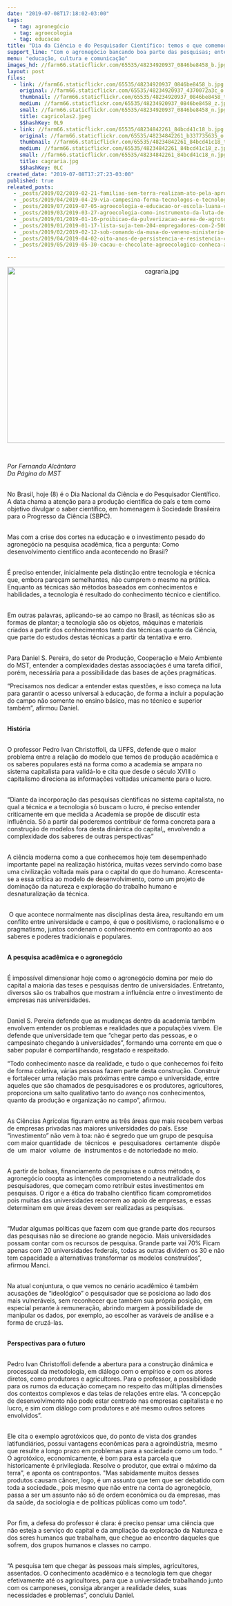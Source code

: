 ```yaml
---
date: "2019-07-08T17:18:02-03:00"
tags:
  - tag: agronegócio
  - tag: agroecologia
  - tag: educacao
title: "Dia da Ciência e do Pesquisador Científico: temos o que comemorar?"
support_line: "Com o agronegócio bancando boa parte das pesquisas; entenda melhor a relação entre a academia e o campo "
menu: "educação, cultura e comunicação"
images_hd: //farm66.staticflickr.com/65535/48234920937_0846be8458_b.jpg
layout: post
files:
  - link: //farm66.staticflickr.com/65535/48234920937_0846be8458_b.jpg
    original: //farm66.staticflickr.com/65535/48234920937_4370072a3c_o.jpg
    thumbnail: //farm66.staticflickr.com/65535/48234920937_0846be8458_t.jpg
    medium: //farm66.staticflickr.com/65535/48234920937_0846be8458_z.jpg
    small: //farm66.staticflickr.com/65535/48234920937_0846be8458_n.jpg
    title: cagricolas2.jpeg
    $$hashKey: 0L9
  - link: //farm66.staticflickr.com/65535/48234842261_84bcd41c18_b.jpg
    original: //farm66.staticflickr.com/65535/48234842261_b337735635_o.jpg
    thumbnail: //farm66.staticflickr.com/65535/48234842261_84bcd41c18_t.jpg
    medium: //farm66.staticflickr.com/65535/48234842261_84bcd41c18_z.jpg
    small: //farm66.staticflickr.com/65535/48234842261_84bcd41c18_n.jpg
    title: cagraria.jpg
    $$hashKey: 0LC
created_date: "2019-07-08T17:27:23-03:00"
published: true
releated_posts:
  - _posts/2019/02/2019-02-21-familias-sem-terra-realizam-ato-pela-aprovacao-de-unidade-pedagogica-no-rio-de-janeiro.md
  - _posts/2019/04/2019-04-29-via-campesina-forma-tecnologos-e-tecnologas-em-agroecologia.md
  - _posts/2019/07/2019-07-05-agroecologia-e-educacao-or-escola-luana-carvalho.md
  - _posts/2019/03/2019-03-27-agroecologia-como-instrumento-da-luta-de-classe.md
  - _posts/2019/01/2019-01-16-proibicao-da-pulverizacao-aerea-de-agrotoxicos-no-ceara-direito-e-conquista-dos-povos-do-campo.md
  - _posts/2019/01/2019-01-17-lista-suja-tem-204-empregadores-com-2-500-pessoas-em-situacao-de-escravidao.md
  - _posts/2019/02/2019-02-12-sob-comando-da-musa-do-veneno-ministerio-da-agricultura-libera-mais-19-agrotoxicos.md
  - _posts/2019/04/2019-04-02-oito-anos-de-persistencia-e-resistencia-contra-os-agrotoxicos-e-pela-vida.md
  - _posts/2019/05/2019-05-30-cacau-e-chocolate-agroecologico-conheca-a-producao-que-cresce-no-norte-do-pais.md

---
```

<p style="text-align:center"><img alt="cagraria.jpg" height="408" src="//farm66.staticflickr.com/65535/48234842261_84bcd41c18_b.jpg" width="700" /></p>

<p>&nbsp;</p>

<p><em>Por Fernanda Alc&acirc;ntara<br />
Da P&aacute;gina do MST</em><br />
&nbsp;</p>

<p>No Brasil, hoje (8) &eacute; o Dia Nacional da Ci&ecirc;ncia e do Pesquisador Cient&iacute;fico. A data chama a aten&ccedil;&atilde;o para a produ&ccedil;&atilde;o cient&iacute;fica do pa&iacute;s e tem como objetivo divulgar o saber cient&iacute;fico, em homenagem &agrave; Sociedade Brasileira para o Progresso da Ci&ecirc;ncia (SBPC).&nbsp;<br />
&nbsp;</p>

<p>Mas com a crise dos cortes na educa&ccedil;&atilde;o e o investimento pesado do agroneg&oacute;cio na pesquisa acad&ecirc;mica, fica a pergunta:&nbsp;Como desenvolvimento cient&iacute;fico anda acontecendo no Brasil?<br />
&nbsp;</p>

<p>&Eacute; preciso entender, inicialmente pela distin&ccedil;&atilde;o entre tecnologia e t&eacute;cnica que, embora pare&ccedil;am semelhantes, n&atilde;o cumprem o mesmo na pr&aacute;tica. Enquanto as t&eacute;cnicas s&atilde;o m&eacute;todos baseados em conhecimentos e habilidades, a tecnologia &eacute; resultado do conhecimento t&eacute;cnico e cient&iacute;fico.&nbsp;<br />
&nbsp;</p>

<p>Em outras palavras, aplicando-se ao campo no Brasil, as t&eacute;cnicas s&atilde;o as formas de plantar; a tecnologia s&atilde;o os objetos, m&aacute;quinas e materiais criados a partir dos conhecimentos tanto das t&eacute;cnicas quanto da Ci&ecirc;ncia, que parte do estudos destas t&eacute;cnicas a partir da tentativa e erro.&nbsp;<br />
&nbsp;</p>

<p>Para Daniel S. Pereira, do setor de Produ&ccedil;&atilde;o, Coopera&ccedil;&atilde;o e Meio Ambiente do MST, entender a complexidades destas associa&ccedil;&otilde;es &eacute; uma tarefa dif&iacute;cil, por&eacute;m, necess&aacute;ria para a possibilidade das bases de a&ccedil;&otilde;es pragm&aacute;ticas.&nbsp;</p>

<p>&ldquo;Precisamos nos dedicar&nbsp;a entender estas quest&otilde;es, e isso come&ccedil;a na luta para garantir o acesso universal &agrave; educa&ccedil;&atilde;o, de&nbsp;forma a incluir a popula&ccedil;&atilde;o do campo n&atilde;o somente no ensino b&aacute;sico, mas no t&eacute;cnico e superior tamb&eacute;m&rdquo;, afirmou Daniel.<br />
&nbsp;</p>

<p><strong>Hist&oacute;ria</strong><br />
&nbsp;</p>

<p>O professor Pedro Ivan Christoffoli, da UFFS, defende que o maior problema entre a rela&ccedil;&atilde;o do modelo que temos de produ&ccedil;&atilde;o acad&ecirc;mica e os saberes populares est&aacute; na forma como a academia se ampara no sistema capitalista para valid&aacute;-lo&nbsp;e cita que desde o s&eacute;culo XVIII o capitalismo direciona as informa&ccedil;&otilde;es voltadas unicamente para o lucro.&nbsp;<br />
&nbsp;</p>

<p>&ldquo;Diante da incorpora&ccedil;&atilde;o das pesquisas cientificas no sistema capitalista, no qual a t&eacute;cnica e a tecnologia s&oacute; buscam o lucro, &eacute; preciso entender criticamente em que medida a Academia se prop&otilde;e de discutir esta influ&ecirc;ncia. S&oacute; a partir da&iacute; poderemos contribuir de forma concreta para a constru&ccedil;&atilde;o de modelos fora desta din&acirc;mica do capital,, envolvendo a complexidade dos saberes de outras perspectivas&rdquo;</p>

<p><br />
A ci&ecirc;ncia moderna como&nbsp;a&nbsp;que conhecemos hoje tem desempenhado importante papel na realiza&ccedil;&atilde;o hist&oacute;rica, muitas vezes servindo como base uma civiliza&ccedil;&atilde;o voltada mais para o capital do que do humano. Acrescenta-se a essa cr&iacute;tica ao modelo de desenvolvimento, como um projeto de domina&ccedil;&atilde;o da natureza e explora&ccedil;&atilde;o do trabalho humano e desnaturaliza&ccedil;&atilde;o da t&eacute;cnica.<br />
&nbsp;</p>

<p>&nbsp;O que acontece normalmente nas disciplinas desta &aacute;rea, resultando em um conflito entre universidade e campo, &eacute; que o positivismo, o racionalismo e o pragmatismo, juntos condenam o conhecimento em contraponto ao aos saberes e poderes tradicionais e populares.<br />
&nbsp;</p>

<p><strong>A pesquisa acad&ecirc;mica e o agroneg&oacute;cio</strong><br />
&nbsp;</p>

<p>&Eacute; imposs&iacute;vel dimensionar hoje como o agroneg&oacute;cio domina por meio do capital a maioria das teses e pesquisas dentro de universidades. Entretanto, diversos s&atilde;o os trabalhos que mostram a influ&ecirc;ncia entre o investimento de empresas nas universidades.<br />
&nbsp;</p>

<p>Daniel S. Pereira defende que as mudan&ccedil;as dentro da academia tamb&eacute;m envolvem entender os problemas e realidades que a popula&ccedil;&otilde;es vivem. Ele defende que universidade tem que &ldquo;chegar perto das pessoas, e o campesinato chegando &agrave; universidades&rdquo;, formando uma corrente em que o saber popular &eacute; compartilhando, resgatado e respeitado.</p>

<p>&ldquo;Todo conhecimento nasce da realidade, e tudo o que conhecemos foi feito de forma coletiva, v&aacute;rias pessoas fazem parte desta constru&ccedil;&atilde;o. Construir e fortalecer uma rela&ccedil;&atilde;o mais pr&oacute;ximas entre campo e universidade, entre aqueles que s&atilde;o chamados de pesquisadores e os produtores, agricultores, proporciona um salto qualitativo tanto do avan&ccedil;o nos conhecimentos, quanto da produ&ccedil;&atilde;o e organiza&ccedil;&atilde;o no campo&rdquo;, afirmou.<br />
&nbsp;</p>

<p>As Ci&ecirc;ncias Agr&iacute;colas figuram entre as tr&ecirc;s &aacute;reas que mais recebem verbas de empresas privadas nas maiores universidades do pa&iacute;s. Esse &ldquo;investimento&rdquo; n&atilde;o vem &agrave; toa: n&atilde;o &eacute; segredo que um grupo de pesquisa com maior quantidade&nbsp; de&nbsp; t&eacute;cnicos&nbsp; e&nbsp; pesquisadores&nbsp; certamente&nbsp; disp&otilde;e&nbsp; de&nbsp; um&nbsp; maior&nbsp; volume&nbsp; de&nbsp; instrumentos e de notoriedade no meio.<br />
&nbsp;</p>

<p>A partir de bolsas, financiamento de pesquisas e outros m&eacute;todos, o agroneg&oacute;cio coopta as inten&ccedil;&otilde;es comprometendo a neutralidade dos pesquisadores, que come&ccedil;am como retribuir estes investimentos em pesquisas. O rigor e a &eacute;tica do trabalho cient&iacute;fico ficam comprometidos pois muitas das universidades recorrem ao apoio de empresas, e essas determinam em que &aacute;reas devem ser realizadas as pesquisas.&nbsp;&nbsp;<br />
&nbsp;</p>

<p>&ldquo;Mudar algumas pol&iacute;ticas que fazem com que grande parte dos recursos das pesquisas n&atilde;o se direcione ao grande neg&oacute;cio. Mais universidades possam contar com os recursos de pesquisa. Grande parte vai 70% Ficam apenas com 20 universidades federais, todas as outras dividem os 30 e n&atilde;o tem capacidade a alternativas transformar os modelos constru&iacute;dos&rdquo;, afirmou Manci.<br />
&nbsp;</p>

<p>Na atual conjuntura, o que vemos no cen&aacute;rio acad&ecirc;mico &eacute; tamb&eacute;m acusa&ccedil;&otilde;es de &ldquo;ideol&oacute;gico&rdquo; o pesquisador que se posiciona ao lado dos mais vulner&aacute;veis, sem reconhecer que tamb&eacute;m sua pr&oacute;pria posi&ccedil;&atilde;o, em especial perante &agrave; remunera&ccedil;&atilde;o, abrindo margem &agrave; possibilidade de manipular os dados, por exemplo, ao escolher as var&aacute;veis de an&aacute;lise e a forma de cruz&aacute;-las.<br />
&nbsp;</p>

<p><strong>Perspectivas para o futuro</strong><br />
&nbsp;</p>

<p>Pedro Ivan Christoffoli defende a abertura para a constru&ccedil;&atilde;o din&acirc;mica e processual da metodologia, em di&aacute;logo com o emp&iacute;rico e&nbsp;com os atores diretos, como produtores e agricultores. Para o professor, a possibilidade para os rumos da educa&ccedil;&atilde;o come&ccedil;am no respeito das m&uacute;ltiplas dimens&otilde;es dos contextos complexos e das teias de rela&ccedil;&otilde;es entre elas. &ldquo;A concep&ccedil;&atilde;o de desenvolvimento n&atilde;o pode estar centrado nas empresas capitalista e no lucro, e sim com di&aacute;logo com produtores e at&eacute; mesmo outros setores envolvidos&rdquo;.<br />
&nbsp;</p>

<p>Ele cita o exemplo agrot&oacute;xicos que, do ponto de vista dos grandes latifundi&aacute;rios, possui vantagens econ&ocirc;micas para a agroind&uacute;stria, mesmo que resulte a longo prazo em problemas para a sociedade como um todo. &ldquo; O agrot&oacute;xico, economicamente, &eacute; bom para esta parcela que historicamente &eacute; privilegiada. Resolve o produtor, que extrai o m&aacute;ximo da terra&quot;, e aponta os contrapontos. &quot;Mas sabidamente muitos desses produtos causam c&acirc;ncer, logo, &eacute; um assunto que tem que ser debatido com toda a sociedade., pois mesmo que n&atilde;o entre na conta do agroneg&oacute;cio, passa a ser um assunto n&atilde;o s&oacute; de ordem econ&ocirc;mica ou da empresas, mas da sa&uacute;de, da sociologia e de pol&iacute;ticas p&uacute;blicas como um todo&rdquo;.<br />
&nbsp;</p>

<p>Por fim, a defesa do professor &eacute; clara: &eacute; preciso pensar uma ci&ecirc;ncia que n&atilde;o esteja a servi&ccedil;o do capital e da amplia&ccedil;&atilde;o da explora&ccedil;&atilde;o da Natureza e dos seres humanos que trabalham, que chegue ao encontro daqueles que sofrem, dos grupos humanos e classes no campo.&nbsp;<br />
&nbsp;</p>

<p>&ldquo;A pesquisa tem que chegar &agrave;s pessoas mais simples, agricultores, assentados. O conhecimento acad&ecirc;mico e a tecnologia tem que chegar efetivamente at&eacute; os agricultores, para que a universidade trabalhando junto com os camponeses, consiga abranger a realidade deles, suas necessidades e problemas&rdquo;, concluiu Daniel.&nbsp;</p>

<p>&nbsp;</p>
